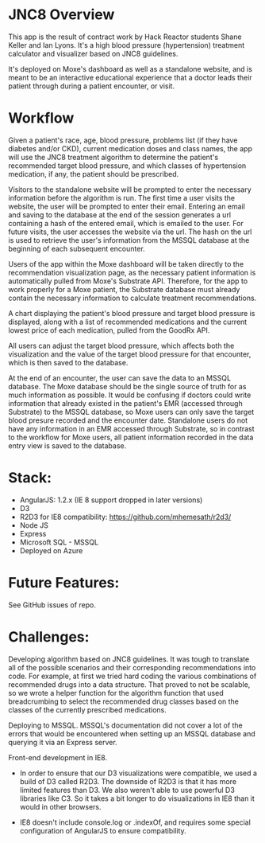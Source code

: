 JNC8 Overview
==========

This app is the result of contract work by Hack Reactor students
Shane Keller and Ian Lyons. It's a high blood pressure (hypertension) treatment calculator and visualizer based on JNC8 guidelines.

It's deployed on Moxe's dashboard as well as a standalone website, and is meant to be an interactive educational experience that a doctor leads their patient through during a patient encounter, or visit.

Workflow
==========

Given a patient's race, age, blood pressure, problems list (if they have diabetes and/or CKD), current medication doses and class names, the app will use the JNC8 treatment algorithm to determine the patient's recommended target blood pressure, and which classes of hypertension medication, if any, the patient should be prescribed. 

Visitors to the standalone website will be prompted to enter the necessary information before the algorithm is run. The first time a user visits the website, the user will be prompted to enter their email. Entering an email and saving to the database at the end of the session generates a url containing a hash of the entered email, which is emailed to the user. For future visits, the user accesses the website via the url. The hash on the url is used to retrieve the user's information from the MSSQL database at the beginning of each subsequent encounter. 

Users of the app within the Moxe dashboard will be taken directly to the recommendation visualization page, as the necessary patient information is automatically pulled from Moxe's Substrate API. Therefore, for the app to work properly for a Moxe patient, the Substrate database must already contain the necessary information to calculate treatment recommendations. 

A chart displaying the patient's blood pressure and target blood pressure is displayed, along with a list of recommended medications and the current lowest price of each medication, pulled from the GoodRx API. 

All users can adjust the target blood pressure, which affects both the visualization and the value of the target blood pressure for that encounter, which is then saved to the database. 

At the end of an encounter, the user can save the data to an MSSQL database. The Moxe database should be the single source of truth for as much information as possible. It would be confusing if doctors could write information that already existed in the patient's EMR (accessed through Substrate) to the MSSQL database, so Moxe users can only save the target blood presure recorded and the encounter date. Standalone users do not have any information in an EMR accessed through Substrate, so in contrast to the workflow for Moxe users, all patient information recorded in the data entry view is saved to the database. 


Stack:
==========
- AngularJS: 1.2.x (IE 8 support dropped in later versions)
- D3
- R2D3 for IE8 compatibility: https://github.com/mhemesath/r2d3/
- Node JS
- Express
- Microsoft SQL - MSSQL  
- Deployed on Azure 

Future Features:
==========
See GitHub issues of repo. 

Challenges:
==========
Developing algorithm based on JNC8 guidelines. It was tough to translate all of the possible scenarios and their corresponding recommendations into code. For example, at first we tried hard coding the various combinations of recommended drugs into a data structure. That proved to not be scalable, so we wrote a helper function for the algorithm function that used breadcrumbing to select the recommended drug classes based on the classes of the currently prescribed medications. 

Deploying to MSSQL. MSSQL's documentation did not cover a lot of the errors that would be encountered when setting up an MSSQL database and querying it via an Express server. 

Front-end development in IE8. 
- In order to ensure that our D3 visualizations were compatible, we used a build of D3 called R2D3. The downside of R2D3 is that it has more limited features than D3. We also weren't able to use powerful D3 libraries like C3. So it takes a bit longer to do visualizations in IE8 than it would in other browsers. 

- IE8 doesn't include console.log or .indexOf, and requires some special configuration of AngularJS to ensure compatibility.



